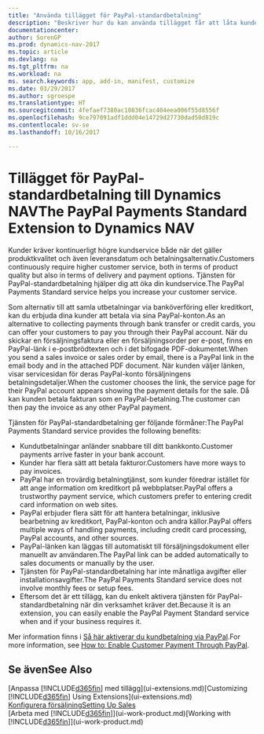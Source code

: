 ```yaml
---
title: "Använda tillägget för PayPal-standardbetalning"
description: "Beskriver hur du kan använda tillägget får att låta kunderna betala med PayPal."
documentationcenter: 
author: SorenGP
ms.prod: dynamics-nav-2017
ms.topic: article
ms.devlang: na
ms.tgt_pltfrm: na
ms.workload: na
ms. search.keywords: app, add-in, manifest, customize
ms.date: 03/29/2017
ms.author: sgroespe
ms.translationtype: HT
ms.sourcegitcommit: 4fefaef7380ac10836fcac404eea006f55d8556f
ms.openlocfilehash: 9ce797091adf1ddd04e14729d27730dad50d819c
ms.contentlocale: sv-se
ms.lasthandoff: 10/16/2017

---
```

# <a name="the-paypal-payments-standard-extension-to-dynamics-nav"></a><span data-ttu-id="786fd-103">Tillägget för PayPal-standardbetalning till Dynamics NAV</span><span class="sxs-lookup"><span data-stu-id="786fd-103">The PayPal Payments Standard Extension to Dynamics NAV</span></span>
<span data-ttu-id="786fd-104">Kunder kräver kontinuerligt högre kundservice både när det gäller produktkvalitet och även leveransdatum och betalningsalternativ.</span><span class="sxs-lookup"><span data-stu-id="786fd-104">Customers continuously require higher customer service, both in terms of product quality but also in terms of delivery and payment options.</span></span> <span data-ttu-id="786fd-105">Tjänsten för PayPal-standardbetalning hjälper dig att öka din kundservice.</span><span class="sxs-lookup"><span data-stu-id="786fd-105">The PayPal Payments Standard service helps you increase your customer service.</span></span>

<span data-ttu-id="786fd-106">Som alternativ till att samla utbetalningar via banköverföring eller kreditkort, kan du erbjuda dina kunder att betala via sina PayPal-konton.</span><span class="sxs-lookup"><span data-stu-id="786fd-106">As an alternative to collecting payments through bank transfer or credit cards, you can offer your customers to pay you through their PayPal account.</span></span> <span data-ttu-id="786fd-107">När du skickar en försäljningsfaktura eller en försäljningsorder per e-post, finns en PayPal-länk i e-postbrödtexten och i det bifogade PDF-dokumentet.</span><span class="sxs-lookup"><span data-stu-id="786fd-107">When you send a sales invoice or sales order by email, there is a PayPal link in the email body and in the attached PDF document.</span></span> <span data-ttu-id="786fd-108">När kunden väljer länken, visar servicesidan för deras PayPal-konto försäljningens betalningsdetaljer.</span><span class="sxs-lookup"><span data-stu-id="786fd-108">When the customer chooses the link, the service page for their PayPal account appears showing the payment details for the sale.</span></span> <span data-ttu-id="786fd-109">Då kan kunden betala fakturan som en PayPal-betalning.</span><span class="sxs-lookup"><span data-stu-id="786fd-109">The customer can then pay the invoice as any other PayPal payment.</span></span>

<span data-ttu-id="786fd-110">Tjänsten för PayPal-standardbetalning ger följande förmåner:</span><span class="sxs-lookup"><span data-stu-id="786fd-110">The PayPal Payments Standard service provides the following benefits:</span></span>

* <span data-ttu-id="786fd-111">Kundutbetalningar anländer snabbare till ditt bankkonto.</span><span class="sxs-lookup"><span data-stu-id="786fd-111">Customer payments arrive faster in your bank account.</span></span>
* <span data-ttu-id="786fd-112">Kunder har flera sätt att betala fakturor.</span><span class="sxs-lookup"><span data-stu-id="786fd-112">Customers have more ways to pay invoices.</span></span>
* <span data-ttu-id="786fd-113">PayPal har en trovärdig betalningtjänst, som kunder föredrar istället för att ange information om kreditkort på webbplatser.</span><span class="sxs-lookup"><span data-stu-id="786fd-113">PayPal offers a trustworthy payment service, which customers prefer to entering credit card information on web sites.</span></span>
* <span data-ttu-id="786fd-114">PayPal erbjuder flera sätt för att hantera betalningar, inklusive bearbetning av kreditkort, PayPal-konton och andra källor.</span><span class="sxs-lookup"><span data-stu-id="786fd-114">PayPal offers multiple ways of handling payments, including credit card processing, PayPal accounts, and other sources.</span></span>
* <span data-ttu-id="786fd-115">PayPal-länken kan läggas till automatiskt till försäljningsdokument eller manuellt av användaren.</span><span class="sxs-lookup"><span data-stu-id="786fd-115">The PayPal link can be added automatically to sales documents or manually by the user.</span></span>
* <span data-ttu-id="786fd-116">Tjänsten för PayPal-standardbetalning har inte månatliga avgifter eller installationsavgifter.</span><span class="sxs-lookup"><span data-stu-id="786fd-116">The PayPal Payments Standard service does not involve monthly fees or setup fees.</span></span>
* <span data-ttu-id="786fd-117">Eftersom det är ett tillägg, kan du enkelt aktivera tjänsten för PayPal-standardbetalning när din verksamhet kräver det.</span><span class="sxs-lookup"><span data-stu-id="786fd-117">Because it is an extension, you can easily enable the PayPal Payment Standard service when and if your business requires it.</span></span>  

<span data-ttu-id="786fd-118">Mer information finns i [Så här aktiverar du kundbetalning via PayPal](sales-how-enable-payment-service-extensions.md).</span><span class="sxs-lookup"><span data-stu-id="786fd-118">For more information, see [How to: Enable Customer Payment Through PayPal](sales-how-enable-payment-service-extensions.md).</span></span>

## <a name="see-also"></a><span data-ttu-id="786fd-119">Se även</span><span class="sxs-lookup"><span data-stu-id="786fd-119">See Also</span></span>
<span data-ttu-id="786fd-120">[Anpassa [!INCLUDE[d365fin](includes/d365fin_md.md)] med tillägg](ui-extensions.md)</span><span class="sxs-lookup"><span data-stu-id="786fd-120">[Customizing [!INCLUDE[d365fin](includes/d365fin_md.md)] Using Extensions](ui-extensions.md)</span></span>  
[<span data-ttu-id="786fd-121">Konfigurera försäljning</span><span class="sxs-lookup"><span data-stu-id="786fd-121">Setting Up Sales</span></span>](sales-setup-sales.md)  
<span data-ttu-id="786fd-122">[Arbeta med [!INCLUDE[d365fin](includes/d365fin_md.md)]](ui-work-product.md)</span><span class="sxs-lookup"><span data-stu-id="786fd-122">[Working with [!INCLUDE[d365fin](includes/d365fin_md.md)]](ui-work-product.md)</span></span>

